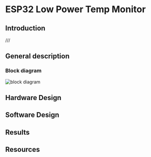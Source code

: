# ESP32 Low Power Temp Monitor

## Introduction
///
## General description

### Block diagram
![block diagram](https://github.com/user-attachments/assets/7f155fd0-e7f8-4665-8b3d-cabae4bbd585)

## Hardware Design

## Software Design

## Results

## Resources
